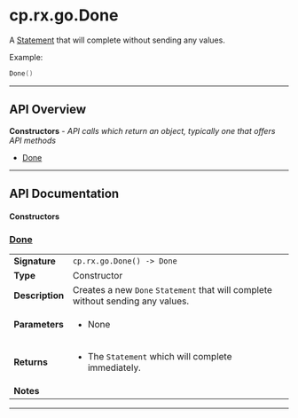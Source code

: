# cp.rx.go.Done

A [Statement](cp.rx.go.Statement.md) that will complete without sending any values.

Example:

```lua
Done()
```

---

## API Overview
**Constructors** - _API calls which return an object, typically one that offers API methods_
 * [Done](#done)


---

## API Documentation

#### Constructors


### [Done](#done)

|                                             |                                                                                     |
| --------------------------------------------|-------------------------------------------------------------------------------------|
| **Signature**                               | `cp.rx.go.Done() -> Done`                                                                    |
| **Type**                                    | Constructor                                                                     |
| **Description**                             | Creates a new `Done` `Statement` that will complete without sending any values.                                                                     |
| **Parameters**                              | <ul><li>None</li></ul> |
| **Returns**                                 | <ul><li>The `Statement` which will complete immediately.</li></ul>          |
| **Notes**                                   | <ul></ul> |

---

